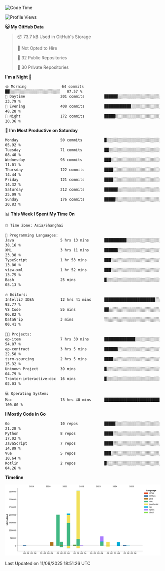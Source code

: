 <!--START_SECTION:waka-->
![Code Time](http://img.shields.io/badge/Code%20Time-4%2C198%20hrs%202%20mins-blue)

![Profile Views](http://img.shields.io/badge/Profile%20Views-0-blue)

**🐱 My GitHub Data** 

> 📦 73.7 kB Used in GitHub's Storage 
 > 
> 🚫 Not Opted to Hire
 > 
> 📜 32 Public Repositories 
 > 
> 🔑 30 Private Repositories 
 > 
**I'm a Night 🦉** 

```text
🌞 Morning                64 commits          ██░░░░░░░░░░░░░░░░░░░░░░░   07.57 % 
🌆 Daytime                201 commits         ██████░░░░░░░░░░░░░░░░░░░   23.79 % 
🌃 Evening                408 commits         ████████████░░░░░░░░░░░░░   48.28 % 
🌙 Night                  172 commits         █████░░░░░░░░░░░░░░░░░░░░   20.36 % 
```
📅 **I'm Most Productive on Saturday** 

```text
Monday                   50 commits          █░░░░░░░░░░░░░░░░░░░░░░░░   05.92 % 
Tuesday                  71 commits          ██░░░░░░░░░░░░░░░░░░░░░░░   08.40 % 
Wednesday                93 commits          ███░░░░░░░░░░░░░░░░░░░░░░   11.01 % 
Thursday                 122 commits         ████░░░░░░░░░░░░░░░░░░░░░   14.44 % 
Friday                   121 commits         ████░░░░░░░░░░░░░░░░░░░░░   14.32 % 
Saturday                 212 commits         ██████░░░░░░░░░░░░░░░░░░░   25.09 % 
Sunday                   176 commits         █████░░░░░░░░░░░░░░░░░░░░   20.83 % 
```


📊 **This Week I Spent My Time On** 

```text
🕑︎ Time Zone: Asia/Shanghai

💬 Programming Languages: 
Java                     5 hrs 13 mins       ██████████░░░░░░░░░░░░░░░   38.16 % 
XML                      3 hrs 11 mins       ██████░░░░░░░░░░░░░░░░░░░   23.38 % 
TypeScript               1 hr 53 mins        ███░░░░░░░░░░░░░░░░░░░░░░   13.80 % 
view-xml                 1 hr 52 mins        ███░░░░░░░░░░░░░░░░░░░░░░   13.75 % 
Bash                     25 mins             █░░░░░░░░░░░░░░░░░░░░░░░░   03.13 % 

🔥 Editors: 
IntelliJ IDEA            12 hrs 41 mins      ███████████████████████░░   92.77 % 
VS Code                  55 mins             ██░░░░░░░░░░░░░░░░░░░░░░░   06.82 % 
DataGrip                 3 mins              ░░░░░░░░░░░░░░░░░░░░░░░░░   00.41 % 

🐱‍💻 Projects: 
ep-item                  7 hrs 30 mins       ██████████████░░░░░░░░░░░   54.87 % 
ep-contract              3 hrs 5 mins        ██████░░░░░░░░░░░░░░░░░░░   22.58 % 
tsrm-sourcing            2 hrs 5 mins        ████░░░░░░░░░░░░░░░░░░░░░   15.32 % 
Unknown Project          39 mins             █░░░░░░░░░░░░░░░░░░░░░░░░   04.79 % 
Trantor-interactive-doc  16 mins             █░░░░░░░░░░░░░░░░░░░░░░░░   02.03 % 

💻 Operating System: 
Mac                      13 hrs 40 mins      █████████████████████████   100.00 % 
```

**I Mostly Code in Go** 

```text
Go                       10 repos            █████░░░░░░░░░░░░░░░░░░░░   21.28 % 
Python                   8 repos             ████░░░░░░░░░░░░░░░░░░░░░   17.02 % 
JavaScript               7 repos             ████░░░░░░░░░░░░░░░░░░░░░   14.89 % 
Vue                      5 repos             ███░░░░░░░░░░░░░░░░░░░░░░   10.64 % 
Kotlin                   2 repos             █░░░░░░░░░░░░░░░░░░░░░░░░   04.26 % 
```



**Timeline**

![Lines of Code chart](https://raw.githubusercontent.com/youtiaoguagua/youtiaoguagua/master/assets/bar_graph.png)


 Last Updated on 11/06/2025 18:51:26 UTC
<!--END_SECTION:waka-->